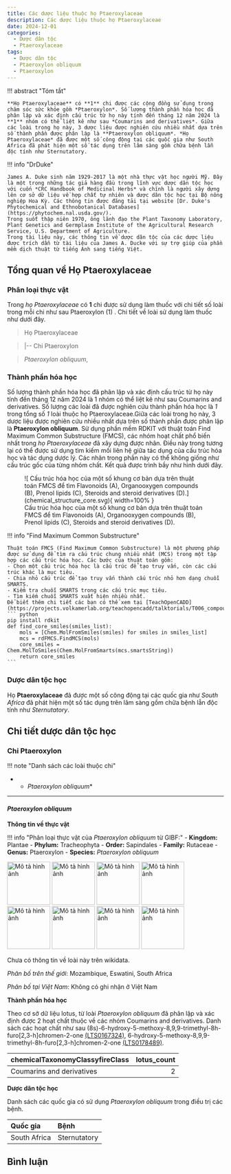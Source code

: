 ```yaml
---
title: Các dược liệu thuộc họ Ptaeroxylaceae
description: Các dược liệu thuộc họ Ptaeroxylaceae
date: 2024-12-01
categories:
  - Dược dân tộc
  - Ptaeroxylaceae
tags:
  - Dược dân tộc
  - Ptaeroxylon obliquum
  - Ptaeroxylon
---
```

!!! abstract "Tóm tắt"

    **Họ Ptaeroxylaceae** có **1** chi được các cộng đồng sử dụng trong chăm sóc sức khỏe gồm *Ptaeroxylon*. Số lượng thành phần hóa học đã phân lập và xác định cấu trúc từ họ này tính đến tháng 12 năm 2024 là **1** nhóm có thể liệt kê như sau *Coumarins and derivatives*. Giữa các loài trong họ này, 3 dược liệu được nghiên cứu nhiều nhất dựa trên số thành phần được phân lập là **Ptaeroxylon obliquum*. *Họ Ptaeroxylaceae* đã được một số công động tại các quốc gia như South Africa đã phát hiện một số tác dụng trên lâm sàng gồm chữa bệnh lẫn độc tính như Sternutatory.

!!! info "DrDuke"

    James A. Duke sinh năm 1929-2017 là một nhà thực vật học người Mỹ. Đây là một trong những tác giả hàng đầu trong lĩnh vực dược dân tộc học với cuốn *CRC Handbook of Medicinal Herbs* và chính là người xây dựng lên cơ sở dữ liệu về hợp chất tự nhiên và dược dân tộc học tại Bộ nông nghiệp Hoa Kỳ. Các thông tin được đăng tải tại website [Dr. Duke's Phytochemical and Ethnobotanical Databases](https://phytochem.nal.usda.gov/). 
    Trong suốt thập niên 1970, ông lãnh đạo the Plant Taxonomy Laboratory, Plant Genetics and Germplasm Institute of the Agricultural Research Service, U.S. Department of Agriculture.
    Trong tài liệu này, các thông tin về dược dân tộc của các dược liệu được trích dẫn từ tài liệu của James A. Ducke với sự trợ giúp của phần mềm dịch thuật từ tiếng Anh sang tiếng Việt.
   
## Tổng quan về Họ Ptaeroxylaceae
### Phân loại thực vật
Trong *họ Ptaeroxylaceae* có **1** chi được sử dụng làm thuốc với chi tiết số loài trong mỗi chi như sau Ptaeroxylon (1) . Chi tiết về loài sử dụng làm thuốc như dưới đây.  

>Họ Ptaeroxylaceae


>|-- Chi Ptaeroxylon

>*Ptaeroxylon obliquum*,

### Thành phần hóa học 

Số lượng thành phần hóa học đã phân lập và xác định cấu trúc từ họ này tính đến tháng 12 năm 2024 là 1 nhóm có thể liệt kê như sau Coumarins and derivatives. Số lượng các loài đã được nghiên cứu thành phần hóa học là *1* trong tổng số *1* loài thuộc họ Ptaeroxylaceae.Giữa các loài trong họ này, 3 dược liệu được nghiên cứu nhiều nhất dựa trên số thành phần được phân lập là **Ptaeroxylon obliquum**. Sử dụng phần mềm RDKIT với thuật toán  Find Maximum Common Substructure (FMCS), các nhóm hoạt chất phổ biến nhất trong *họ Ptaeroxylaceae* đã xây dựng được nhân. Điều này trong tương lại có thể được sử dụng tìm kiếm mối liên hệ giữa tác dụng của cấu trúc hóa học và tác dụng dược lý. Các nhân trong phần này có thể không giống như cấu trúc gốc của từng nhóm chất. Kết quả được trình bầy như hình dưới đây.

<figure markdown="span">
    ![ Cấu trúc hóa học của một số khung cơ bản dựa trên thuật toán FMCS để tìm Flavonoids (A), Organooxygen compounds (B), Prenol lipids (C), Steroids and steroid derivatives (D).](chemical_structure_core.svg){ width=100% }
    <figcaption> Cấu trúc hóa học của một số khung cơ bản dựa trên thuật toán FMCS để tìm Flavonoids (A), Organooxygen compounds (B), Prenol lipids (C), Steroids and steroid derivatives (D).</figcaption>
</figure>


!!! info  "Find Maximum Common Substructure"
    
    Thuật toán FMCS (Find Maximum Common Substructure) là một phương pháp được sử dụng để tìm ra cấu trúc chung nhiều nhất (MCS) trong một tập hợp các cấu trúc hóa học. Các bước của thuật toán gồm:
    - Chọn một cấu trúc hóa học là cấu trúc để tạo truy vấn, còn các cấu trúc khác là mục tiêu.
    - Chia nhỏ cấu trúc để tạo truy vấn thành cấu trúc nhỏ hơn dạng chuỗi SMARTS.
    - Kiểm tra chuỗi SMARTS trong các cấu trúc mục tiêu.
    - Tìm kiếm chuỗi SMARTS xuất hiện nhiều nhất.
    Để biết thêm chi tiết các bạn có thể xem tại [TeachOpenCADD](https://projects.volkamerlab.org/teachopencadd/talktorials/T006_compound_maximum_common_substructures.html)
    ``` python
    pip install rdkit
    def find_core_smiles(smiles_list):
        mols = [Chem.MolFromSmiles(smiles) for smiles in smiles_list]
        mcs = rdFMCS.FindMCS(mols)
        core_smiles = Chem.MolToSmiles(Chem.MolFromSmarts(mcs.smartsString))
        return core_smiles
    ```

### Dược dân tộc học

Họ **Ptaeroxylaceae** đã được một số công động tại các quốc gia như *South Africa* đã phát hiện một số tác dụng trên lâm sàng gồm chữa bệnh lẫn độc tính như *Sternutatory*.

## Chi tiết dược dân tộc học


### Chi Ptaeroxylon

!!! note "Danh sách các loài thuộc chi"
    
*	 - *Ptaeroxylon obliquum**

---      
#### *Ptaeroxylon obliquum*
**Thông tin về thực vật**

!!! info "Phân loại thực vật của *Ptaeroxylon obliquum* từ GIBF:"
    - **Kingdom:** Plantae
    - **Phylum:** Tracheophyta
    - **Order:** Sapindales
    - **Family:** Rutaceae
    - **Genus:** Ptaeroxylon
    - **Species:** *Ptaeroxylon obliquum*

<img src="https://inaturalist-open-data.s3.amazonaws.com/photos/348834911/original.jpeg" alt="Mô tả hình ảnh" width="100" height="100">
<img src="https://inaturalist-open-data.s3.amazonaws.com/photos/348834877/original.jpeg" alt="Mô tả hình ảnh" width="100" height="100">
<img src="https://inaturalist-open-data.s3.amazonaws.com/photos/348848274/original.jpeg" alt="Mô tả hình ảnh" width="100" height="100">
<img src="https://inaturalist-open-data.s3.amazonaws.com/photos/348848323/original.jpeg" alt="Mô tả hình ảnh" width="100" height="100">
<img src="https://inaturalist-open-data.s3.amazonaws.com/photos/348848256/original.jpeg" alt="Mô tả hình ảnh" width="100" height="100">
<img src="https://inaturalist-open-data.s3.amazonaws.com/photos/348849369/original.jpeg" alt="Mô tả hình ảnh" width="100" height="100">
<img src="https://inaturalist-open-data.s3.amazonaws.com/photos/348855717/original.jpeg" alt="Mô tả hình ảnh" width="100" height="100">
<img src="https://inaturalist-open-data.s3.amazonaws.com/photos/348872178/original.jpeg" alt="Mô tả hình ảnh" width="100" height="100"> 

Chưa có thông tin về loài này trên wikidata.

*Phân bố trên thế giới*: Mozambique, Eswatini, South Africa

*Phân bố tại Việt Nam*: Không có ghi nhận ở Việt Nam

**Thành phần hóa học**
        

Theo cơ sở dữ liệu lotus, từ loài *Ptaeroxylon obliquum* đã phân lập và xác định được 2 hoạt chất thuộc về các nhóm Coumarins and derivatives. Danh sách các hoạt chất như sau (8s)-6-hydroxy-5-methoxy-8,9,9-trimethyl-8h-furo[2,3-h]chromen-2-one [(LTS0167324)](https://lotus.naturalproducts.net/compound/lotus_id/LTS0167324), 6-hydroxy-5-methoxy-8,9,9-trimethyl-8h-furo[2,3-h]chromen-2-one [(LTS0178489)](https://lotus.naturalproducts.net/compound/lotus_id/LTS0178489).

| chemicalTaxonomyClassyfireClass   |   lotus_count |
|:----------------------------------|--------------:|
| Coumarins and derivatives         |             2 |


**Dược dân tộc học**

Danh sách các quốc gia có sử dụng *Ptaeroxylon obliquum* trong điều trị các bệnh. 

| Quốc gia     | Bệnh         |
|:-------------|:-------------|
| South Africa | Sternutatory |





## Bình luận

<div id="giscus-container"></div>
<script src="https://giscus.app/client.js"
        data-repo="hoangson0787/CSDL-duoc-lieu"
        data-repo-id="R_kgDONbMRNA"
        data-category="Duoc lieu"
        data-category-id="DIC_kwDONbMRNM4ClklR"
        data-mapping="pathname"
        data-strict="0"
        data-reactions-enabled="1"
        data-emit-metadata="1"
        data-input-position="bottom"
        data-theme="light"
        data-lang="en"
        crossorigin="anonymous"
        async>
</script>

